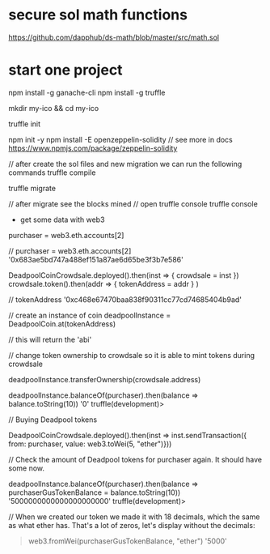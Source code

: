 # secure sol math functions 
https://github.com/dapphub/ds-math/blob/master/src/math.sol


# start one project 
npm install -g ganache-cli
npm install -g truffle

mkdir my-ico && cd my-ico

truffle init

npm init -y
npm install -E openzeppelin-solidity
// see more in docs 
https://www.npmjs.com/package/zeppelin-solidity


// after create the sol files and new migration we can run the following commands 
truffle compile

truffle migrate 



// after migrate see the blocks mined
// open truffle console 
truffle console

-  get some data with web3 

purchaser = web3.eth.accounts[2]

// purchaser = web3.eth.accounts[2]
'0x683ae5bd747a488ef151a87ae6d65be3f3b7e586'

DeadpoolCoinCrowdsale.deployed().then(inst => { crowdsale = inst })
crowdsale.token().then(addr => { tokenAddress = addr } )

// tokenAddress
'0xc468e67470baa838f90311cc77cd74685404b9ad'

// create an instance of coin 
deadpoolInstance = DeadpoolCoin.at(tokenAddress)

// this will return the 'abi'


// change token ownership to crowdsale so it is able to mint tokens during crowdsale

deadpoolInstance.transferOwnership(crowdsale.address)

deadpoolInstance.balanceOf(purchaser).then(balance => balance.toString(10))
'0'
truffle(development)> 



// Buying Deadpool tokens

DeadpoolCoinCrowdsale.deployed().then(inst => inst.sendTransaction({ from: purchaser, value: web3.toWei(5, "ether")}))

// Check the amount of Deadpool tokens for purchaser again. It should have some now.

deadpoolInstance.balanceOf(purchaser).then(balance => purchaserGusTokenBalance = balance.toString(10))
'5000000000000000000000'
truffle(development)> 

// When we created our token we made it with 18 decimals, which the same as what ether has. That's a lot of zeros, let's display without the decimals:
> web3.fromWei(purchaserGusTokenBalance, "ether")
'5000'